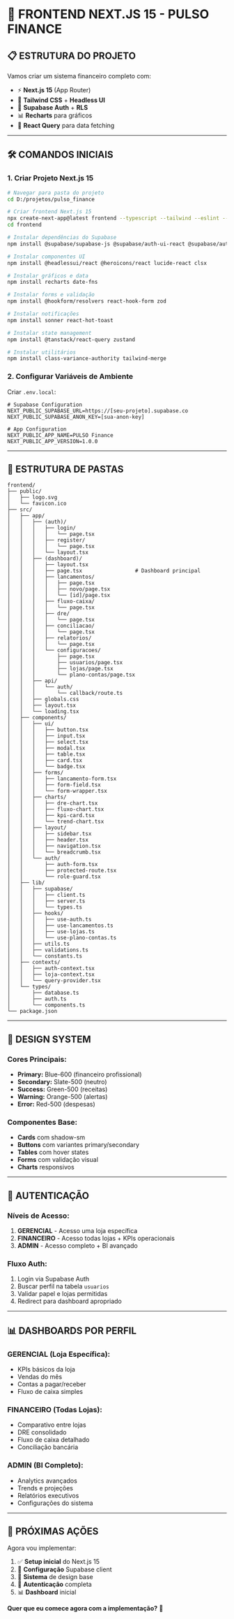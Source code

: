 # 🚀 FRONTEND NEXT.JS 15 - PULSO FINANCE

## 📋 **ESTRUTURA DO PROJETO**

Vamos criar um sistema financeiro completo com:
- ⚡ **Next.js 15** (App Router)
- 🎨 **Tailwind CSS** + **Headless UI**
- 🔐 **Supabase Auth** + **RLS**
- 📊 **Recharts** para gráficos
- 🎣 **React Query** para data fetching

---

## 🛠️ **COMANDOS INICIAIS**

### **1. Criar Projeto Next.js 15**

```bash
# Navegar para pasta do projeto
cd D:/projetos/pulso_finance

# Criar frontend Next.js 15
npx create-next-app@latest frontend --typescript --tailwind --eslint --app --src-dir --import-alias "@/*"
cd frontend

# Instalar dependências do Supabase
npm install @supabase/supabase-js @supabase/auth-ui-react @supabase/auth-ui-shared

# Instalar componentes UI
npm install @headlessui/react @heroicons/react lucide-react clsx

# Instalar gráficos e data
npm install recharts date-fns

# Instalar forms e validação
npm install @hookform/resolvers react-hook-form zod

# Instalar notificações
npm install sonner react-hot-toast

# Instalar state management
npm install @tanstack/react-query zustand

# Instalar utilitários
npm install class-variance-authority tailwind-merge
```

### **2. Configurar Variáveis de Ambiente**

Criar `.env.local`:
```env
# Supabase Configuration
NEXT_PUBLIC_SUPABASE_URL=https://[seu-projeto].supabase.co
NEXT_PUBLIC_SUPABASE_ANON_KEY=[sua-anon-key]

# App Configuration
NEXT_PUBLIC_APP_NAME=PULSO Finance
NEXT_PUBLIC_APP_VERSION=1.0.0
```

---

## 📁 **ESTRUTURA DE PASTAS**

```
frontend/
├── public/
│   ├── logo.svg
│   └── favicon.ico
├── src/
│   ├── app/
│   │   ├── (auth)/
│   │   │   ├── login/
│   │   │   │   └── page.tsx
│   │   │   ├── register/
│   │   │   │   └── page.tsx
│   │   │   └── layout.tsx
│   │   ├── (dashboard)/
│   │   │   ├── layout.tsx
│   │   │   ├── page.tsx                 # Dashboard principal
│   │   │   ├── lancamentos/
│   │   │   │   ├── page.tsx
│   │   │   │   ├── novo/page.tsx
│   │   │   │   └── [id]/page.tsx
│   │   │   ├── fluxo-caixa/
│   │   │   │   └── page.tsx
│   │   │   ├── dre/
│   │   │   │   └── page.tsx
│   │   │   ├── conciliacao/
│   │   │   │   └── page.tsx
│   │   │   ├── relatorios/
│   │   │   │   └── page.tsx
│   │   │   └── configuracoes/
│   │   │       ├── page.tsx
│   │   │       ├── usuarios/page.tsx
│   │   │       ├── lojas/page.tsx
│   │   │       └── plano-contas/page.tsx
│   │   ├── api/
│   │   │   └── auth/
│   │   │       └── callback/route.ts
│   │   ├── globals.css
│   │   ├── layout.tsx
│   │   └── loading.tsx
│   ├── components/
│   │   ├── ui/
│   │   │   ├── button.tsx
│   │   │   ├── input.tsx
│   │   │   ├── select.tsx
│   │   │   ├── modal.tsx
│   │   │   ├── table.tsx
│   │   │   ├── card.tsx
│   │   │   └── badge.tsx
│   │   ├── forms/
│   │   │   ├── lancamento-form.tsx
│   │   │   ├── form-field.tsx
│   │   │   └── form-wrapper.tsx
│   │   ├── charts/
│   │   │   ├── dre-chart.tsx
│   │   │   ├── fluxo-chart.tsx
│   │   │   ├── kpi-card.tsx
│   │   │   └── trend-chart.tsx
│   │   ├── layout/
│   │   │   ├── sidebar.tsx
│   │   │   ├── header.tsx
│   │   │   ├── navigation.tsx
│   │   │   └── breadcrumb.tsx
│   │   └── auth/
│   │       ├── auth-form.tsx
│   │       ├── protected-route.tsx
│   │       └── role-guard.tsx
│   ├── lib/
│   │   ├── supabase/
│   │   │   ├── client.ts
│   │   │   ├── server.ts
│   │   │   └── types.ts
│   │   ├── hooks/
│   │   │   ├── use-auth.ts
│   │   │   ├── use-lancamentos.ts
│   │   │   ├── use-lojas.ts
│   │   │   └── use-plano-contas.ts
│   │   ├── utils.ts
│   │   ├── validations.ts
│   │   └── constants.ts
│   ├── contexts/
│   │   ├── auth-context.tsx
│   │   ├── loja-context.tsx
│   │   └── query-provider.tsx
│   └── types/
│       ├── database.ts
│       ├── auth.ts
│       └── components.ts
└── package.json
```

---

## 🎨 **DESIGN SYSTEM**

### **Cores Principais:**
- **Primary:** Blue-600 (financeiro profissional)
- **Secondary:** Slate-500 (neutro)
- **Success:** Green-500 (receitas)
- **Warning:** Orange-500 (alertas)
- **Error:** Red-500 (despesas)

### **Componentes Base:**
- **Cards** com shadow-sm
- **Buttons** com variantes primary/secondary
- **Tables** com hover states
- **Forms** com validação visual
- **Charts** responsivos

---

## 🔐 **AUTENTICAÇÃO**

### **Níveis de Acesso:**
1. **GERENCIAL** - Acesso uma loja específica
2. **FINANCEIRO** - Acesso todas lojas + KPIs operacionais  
3. **ADMIN** - Acesso completo + BI avançado

### **Fluxo Auth:**
1. Login via Supabase Auth
2. Buscar perfil na tabela `usuarios`
3. Validar papel e lojas permitidas
4. Redirect para dashboard apropriado

---

## 📊 **DASHBOARDS POR PERFIL**

### **GERENCIAL (Loja Específica):**
- KPIs básicos da loja
- Vendas do mês
- Contas a pagar/receber
- Fluxo de caixa simples

### **FINANCEIRO (Todas Lojas):**
- Comparativo entre lojas
- DRE consolidado
- Fluxo de caixa detalhado
- Conciliação bancária

### **ADMIN (BI Completo):**
- Analytics avançados
- Trends e projeções
- Relatórios executivos
- Configurações do sistema

---

## 🚀 **PRÓXIMAS AÇÕES**

Agora vou implementar:

1. ✅ **Setup inicial** do Next.js 15
2. 🔧 **Configuração** Supabase client
3. 🎨 **Sistema** de design base
4. 🔐 **Autenticação** completa
5. 📊 **Dashboard** inicial

**Quer que eu comece agora com a implementação?** 🎯